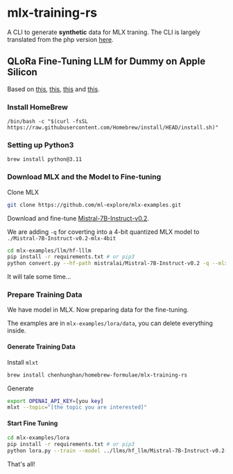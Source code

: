 # mlx-training-rs

A CLI to generate __synthetic__ data for MLX traning. The CLI is largely translated from the php version [here](https://apeatling.com/articles/simple-guide-to-local-llm-fine-tuning-on-a-mac-with-mlx/?utm_source=pocket_reader).

## QLoRa Fine-Tuning LLM for Dummy on Apple Silicon

Based on [this](https://apeatling.com/articles/simple-guide-to-local-llm-fine-tuning-on-a-mac-with-mlx/?utm_source=pocket_reader), [this](https://www.reddit.com/r/LocalLLaMA/comments/191s7x3/a_simple_guide_to_local_llm_finetuning_on_a_mac/?share_id=hH4Vu8gxZgwYRvl_fIyOu&utm_content=1&utm_medium=ios_app&utm_name=ioscss&utm_source=share&utm_term=1), [this](https://www.reddit.com/r/LocalLLaMA/comments/18ujt0n/using_gpus_on_a_mac_m2_max_via_mlx_update_on/) and [this](https://www.reddit.com/r/LocalLLaMA/comments/18wabkc/lessons_learned_so_far_lora_fine_tuning_on/).

### Install HomeBrew

```shell
/bin/bash -c "$(curl -fsSL https://raw.githubusercontent.com/Homebrew/install/HEAD/install.sh)"
```

### Setting up Python3

```shell
brew install python@3.11
```

### Download MLX and the Model to Fine-tuning

Clone MLX
```sh
git clone https://github.com/ml-explore/mlx-examples.git
```

Download and fine-tune [Mistral-7B-Instruct-v0.2](https://huggingface.co/mistralai/Mistral-7B-Instruct-v0.2).

We are adding `-q` for coverting into a 4-bit quantized MLX model to `./Mistral-7B-Instruct-v0.2-mlx-4bit`
```sh
cd mlx-examples/llm/hf-lllm
pip install -r requirements.txt # or pip3
python convert.py --hf-path mistralai/Mistral-7B-Instruct-v0.2 -q --mlx-path ./Mistral-7B-Instruct-v0.2-mlx-4bit
```

It will tale some time...

### Prepare Training Data

We have model in MLX. Now preparing data for the fine-tuning.

The examples are in `mlx-examples/lora/data`, you can delete everything inside.

#### Generate Training Data

Install `mlxt`
```sh
brew install chenhunghan/homebrew-formulae/mlx-training-rs
```

Generate
```sh
export OPENAI_API_KEY=[you key]
mlxt --topic="[the topic you are interested]"
```

#### Start Fine Tuning

```sh
cd mlx-examples/lora
pip install -r requirements.txt # or pip3
python lora.py --train --model ../llms/hf_llm/Mistral-7B-Instruct-v0.2-mlx-4bit --data ./data --batch-size 1 --lora-layers 4
```

That's all!